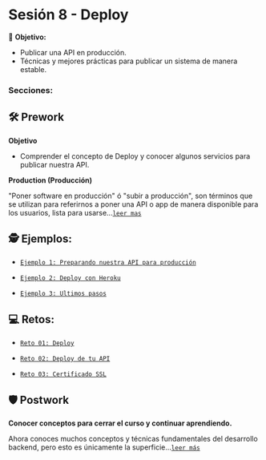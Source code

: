 # Sesión 8 - Deploy

🎯 **Objetivo:**

- Publicar una API en producción. 
- Técnicas y mejores prácticas para publicar un sistema de manera estable.

### Secciones:

## 🛠 Prework

**Objetivo**

- Comprender el concepto de Deploy y conocer algunos servicios para publicar nuestra API.

**Production (Producción)**

"Poner software en producción" ó "subir a producción", son términos que se utilizan para referirnos a poner una API o app de manera disponible para los usuarios, lista para usarse...[`leer mas`](Prework/#prework)

## 🕵 Ejemplos:

- [`Ejemplo 1: Preparando nuestra API para producción`](Ejemplo-01/#ejemplo-1---preparando-nuestra-api-para-producción)

- [`Ejemplo 2: Deploy con Heroku`](Ejemplo-02/#ejemplo-2---deploy-con-heroku)

- [`Ejemplo 3: Ultimos pasos`](Ejemplo-03/#ejemplo-3---últimos-pasos)

## 💻 Retos:

- [`Reto 01: Deploy`](Reto-01/#reto-1)

- [`Reto 02: Deploy de tu API`](Reto-02/#reto-2)

- [`Reto 03: Certificado SSL`](Reto-02/#reto-3)

## 🛡 Postwork

**Conocer conceptos para cerrar el curso y continuar aprendiendo.**

Ahora conoces muchos conceptos y técnicas fundamentales del desarrollo backend, pero esto es únicamente la superficie...[`leer más`](Postwork/#postwork)
